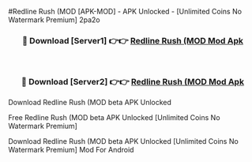 #Redline Rush (MOD [APK-MOD] - APK Unlocked - [Unlimited Coins No Watermark Premium] 2pa2o



<div align="center">

<h3>🔴 Download [Server1] 👉👉 <a href="https://momento.my/?title=Redline_Rush_(MOD">Redline Rush (MOD Mod Apk</a></h3><br>

<h3>🔴 Download [Server2] 👉👉 <a href="https://momento.my/?title=Redline_Rush_(MOD">Redline Rush (MOD Mod Apk</a></h3>
</div>



Download Redline Rush (MOD beta APK Unlocked

Free Redline Rush (MOD beta APK Unlocked [Unlimited Coins No Watermark Premium]

Download Redline Rush (MOD beta APK Unlocked [Unlimited Coins No Watermark Premium] Mod For Android
